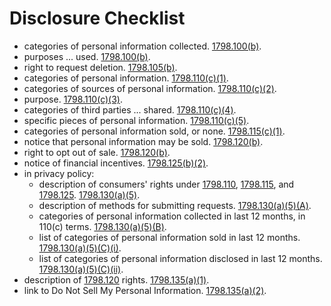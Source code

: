 # Disclosure Checklist
- categories of personal information collected.  [1798.100(b)](https://ccpa.kemitchell.com/#1798.100-b).
- purposes ... used.  [1798.100(b)](https://ccpa.kemitchell.com/#1798.100-b).
- right to request deletion.  [1798.105(b)](https://ccpa.kemitchell.com/#1798.105-b).
- categories of personal information.  [1798.110(c)(1)](https://ccpa.kemitchell.com/#1798.110-c-1).
- categories of sources of personal information.  [1798.110(c)(2)](https://ccpa.kemitchell.com/#1798.110-c-2).
- purpose.  [1798.110(c)(3)](https://ccpa.kemitchell.com/#1798.110-c-3).
- categories of third parties ... shared.  [1798.110(c)(4)](https://ccpa.kemitchell.com/#1798.110-c-4).
- specific pieces of personal information.  [1798.110(c)(5)](https://ccpa.kemitchell.com/#1798.110-c-5).
- categories of personal information sold, or none.  [1798.115(c)(1)](https://ccpa.kemitchell.com/#1798.115-c-1).
- notice that personal information may be sold.  [1798.120(b)](https://ccpa.kemitchell.com/#1798.120-b).
- right to opt out of sale.  [1798.120(b)](https://ccpa.kemitchell.com/#1798.120-b).
- notice of financial incentives.  [1798.125(b)(2)](https://ccpa.kemitchell.com/#1798.125-b-2).
- in privacy policy:
  - description of consumers' rights under [1798.110](https://ccpa.kemitchell.com/#1798.110), [1798.115](https://ccpa.kemitchell.com/#1798.115), and [1798.125](https://ccpa.kemitchell.com/#1798.125).  [1798.130(a)(5)](https://ccpa.kemitchell.com/#1798.130-a-5).
  - description of methods for submitting requests.  [1798.130(a)(5)(A)](https://ccpa.kemitchell.com/#1798.130-a-5-A).
  - categories of personal information collected in last 12 months, in 110(c) terms.  [1798.130(a)(5)(B)](https://ccpa.kemitchell.com/#1798.130-a-5-B).
  - list of categories of personal information sold in last 12 months.  [1798.130(a)(5)(C)(i)](https://ccpa.kemitchell.com/#1798.130-a-5-C-i).
  - list of categories of personal information disclosed in last 12 months.  [1798.130(a)(5)(C)(ii)](https://ccpa.kemitchell.com/#1798.130-a-5-C-ii).
- description of [1798.120](https://ccpa.kemitchell.com/#1798.120) rights.  [1798.135(a)(1)](https://ccpa.kemitchell.com/#1798.135-a-1).
- link to Do Not Sell My Personal Information.  [1798.135(a)(2)](https://ccpa.kemitchell.com/#1798.135-a-2).
